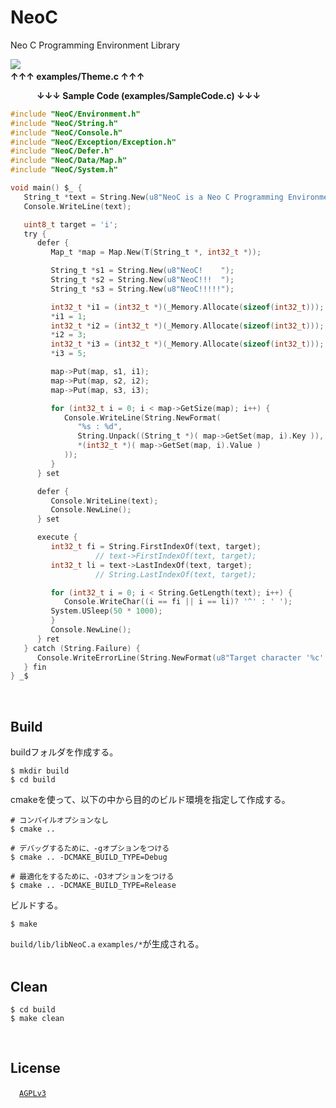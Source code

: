 # NeoC
Neo C Programming Environment Library

![](https://user-images.githubusercontent.com/85844095/125081210-b6ea7380-e100-11eb-9f34-0871e29de9cc.png)
&emsp;&emsp;&emsp;&emsp;&emsp;&emsp;&emsp;&emsp;&emsp;&emsp;&emsp;&emsp;&emsp;&emsp;&emsp;&emsp;&emsp;&emsp;&emsp;&emsp;&emsp;&emsp;&emsp;&emsp;&emsp;&emsp;&emsp;&emsp;&emsp;&emsp;&emsp;&emsp;&emsp;__↑↑↑ examples/Theme.c ↑↑↑__

&emsp;&emsp;&emsp;__↓↓↓ Sample Code (examples/SampleCode.c) ↓↓↓__
```C
#include "NeoC/Environment.h"
#include "NeoC/String.h"
#include "NeoC/Console.h"
#include "NeoC/Exception/Exception.h"
#include "NeoC/Defer.h"
#include "NeoC/Data/Map.h"
#include "NeoC/System.h"

void main() $_ {
   String_t *text = String.New(u8"NeoC is a Neo C Programming Environment Library !");
   Console.WriteLine(text);

   uint8_t target = 'i';
   try {
      defer {
         Map_t *map = Map.New(T(String_t *, int32_t *));

         String_t *s1 = String.New(u8"NeoC!    ");
         String_t *s2 = String.New(u8"NeoC!!!  ");
         String_t *s3 = String.New(u8"NeoC!!!!!");

         int32_t *i1 = (int32_t *)(_Memory.Allocate(sizeof(int32_t)));
         *i1 = 1;
         int32_t *i2 = (int32_t *)(_Memory.Allocate(sizeof(int32_t)));
         *i2 = 3;
         int32_t *i3 = (int32_t *)(_Memory.Allocate(sizeof(int32_t)));
         *i3 = 5;

         map->Put(map, s1, i1);
         map->Put(map, s2, i2);
         map->Put(map, s3, i3);

         for (int32_t i = 0; i < map->GetSize(map); i++) {
            Console.WriteLine(String.NewFormat(
               "%s : %d",
               String.Unpack((String_t *)( map->GetSet(map, i).Key )),
               *(int32_t *)( map->GetSet(map, i).Value )
            ));
         }
      } set

      defer {
         Console.WriteLine(text);
         Console.NewLine();
      } set

      execute {
         int32_t fi = String.FirstIndexOf(text, target);
                   // text->FirstIndexOf(text, target);
         int32_t li = text->LastIndexOf(text, target);
                   // String.LastIndexOf(text, target);

         for (int32_t i = 0; i < String.GetLength(text); i++) {
            Console.WriteChar((i == fi || i == li)? '^' : ' ');
         System.USleep(50 * 1000);
         }
         Console.NewLine();
      } ret
   } catch (String.Failure) {
      Console.WriteErrorLine(String.NewFormat(u8"Target character '%c' not found.", target));
   } fin
} _$
```
<br>

## Build
buildフォルダを作成する。
```fish
$ mkdir build
$ cd build
```

cmakeを使って、以下の中から目的のビルド環境を指定して作成する。

```fish
# コンパイルオプションなし
$ cmake ..

# デバッグするために、-gオプションをつける
$ cmake .. -DCMAKE_BUILD_TYPE=Debug

# 最適化をするために、-O3オプションをつける
$ cmake .. -DCMAKE_BUILD_TYPE=Release
```

ビルドする。

```fish
$ make
```

`build/lib/libNeoC.a` `examples/*`が生成される。
<br><br>


## Clean
```fish
$ cd build
$ make clean
```
<br>

## License
&emsp;[`AGPLv3`](https://www.gnu.org/licenses/agpl-3.0.html)
